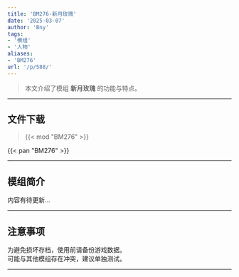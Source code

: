 ```yaml
---
title: 'BM276-新月玫瑰'
date: '2025-03-07'
author: 'Bny'
tags:
- '模组'
- '人物'
aliases:
- 'BM276'
url: '/p/588/'
---
```


> 本文介绍了模组 **新月玫瑰** 的功能与特点。

---

## 文件下载  

> {{< mod "BM276" >}}  

{{< pan "BM276" >}}  

---

## 模组简介

>  
内容有待更新...  

---

## 注意事项

>  
为避免损坏存档，使用前请备份游戏数据。  
可能与其他模组存在冲突，建议单独测试。  

---

